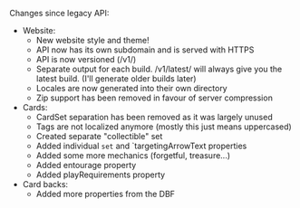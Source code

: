 Changes since legacy API:

- Website:
  - New website style and theme!
  - API now has its own subdomain and is served with HTTPS
  - API is now versioned (/v1/)
  - Separate output for each build. /v1/latest/ will always give you the latest build. (I'll generate older builds later)
  - Locales are now generated into their own directory
  - Zip support has been removed in favour of server compression
- Cards:
  - CardSet separation has been removed as it was largely unused
  - Tags are not localized anymore (mostly this just means uppercased)
  - Created separate "collectible" set
  - Added individual `set` and `targetingArrowText properties
  - Added some more mechanics (forgetful, treasure...)
  - Added entourage property
  - Added playRequirements property
- Card backs:
  - Added more properties from the DBF
